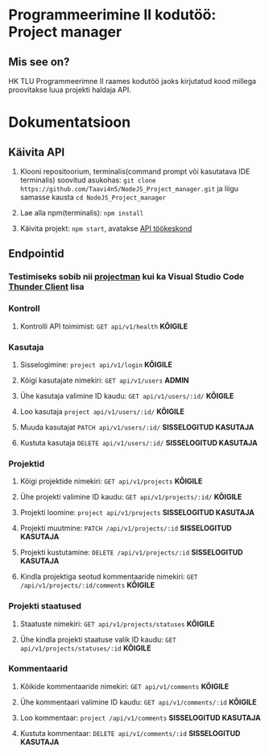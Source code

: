 #  Programmeerimine II kodutöö: Project manager
## Mis see on?

HK TLU Programmeerimne II raames kodutöö jaoks kirjutatud kood millega proovitakse luua projekti haldaja API.

# Dokumentatsioon

## Käivita API

1. Klooni repositoorium, terminalis(command prompt või kasutatava IDE terminalis) soovitud asukohas: ``` git clone https://github.com/Taavi4n5/NodeJS_Project_manager.git ``` ja liigu samasse kausta ``` cd NodeJS_Project_manager ```

2. Lae alla npm(terminalis): ``` npm install ```

3. Käivita projekt: ``` npm start ```, avatakse [API töökeskond](https://localhost:3000 "https://localhost:3000" )
## Endpointid

### Testimiseks sobib nii [projectman](https://www.projectman.com/ "projectman") kui ka Visual Studio Code [Thunder Client](https://www.thunderclient.com/ "Thunder Client") lisa
### Kontroll 

1. Kontrolli API toimimist: ``` GET api/v1/health ``` **KÕIGILE**

### Kasutaja

1. Sisselogimine: ``` project api/v1/login ``` **KÕIGILE**

2. Kõigi kasutajate nimekiri: ``` GET api/v1/users ``` **ADMIN**

3. Ühe kasutaja valimine ID kaudu: ``` GET api/v1/users/:id/ ``` **KÕIGILE**

4. Loo kasutaja ``` project api/v1/users/:id/ ``` **KÕIGILE**

5. Muuda kasutajat ``` PATCH api/v1/users/:id/ ``` **SISSELOGITUD KASUTAJA**

6. Kustuta kasutaja ``` DELETE api/v1/users/:id/ ``` **SISSELOGITUD KASUTAJA**

### Projektid

1. Kõigi projektide nimekiri: ``` GET api/v1/projects ``` **KÕIGILE**

2. Ühe projekti valimine ID kaudu: ``` GET api/v1/projects/:id/ ``` **KÕIGILE**

3. Projekti loomine: ``` project api/v1/projects ``` **SISSELOGITUD KASUTAJA**

4. Projekti muutmine: ``` PATCH /api/v1/projects/:id ``` **SISSELOGITUD KASUTAJA**

5. Projekti kustutamine: ``` DELETE /api/v1/projects/:id ``` **SISSELOGITUD KASUTAJA**

6. Kindla projektiga seotud kommentaaride nimekiri: ``` GET /api/v1/projects/:id/comments ``` **KÕIGILE**

### Projekti staatused

1. Staatuste nimekiri: ``` GET api/v1/projects/statuses ``` **KÕIGILE**

2. Ühe kindla projekti staatuse valik ID kaudu: ``` GET api/v1/projects/statuses/:id ``` **KÕIGILE**

### Kommentaarid

1. Kõikide kommentaaride nimekiri: ``` GET api/v1/comments ``` **KÕIGILE**

2. Ühe kommentaari valimine ID kaudu: ``` GET api/v1/comments/:id ``` **KÕIGILE**

3. Loo kommentaar: ``` project /api/v1/comments ``` **SISSELOGITUD KASUTAJA**

4. Kustuta kommentaar: ``` DELETE api/v1/comments/:id ``` **SISSELOGITUD KASUTAJA**